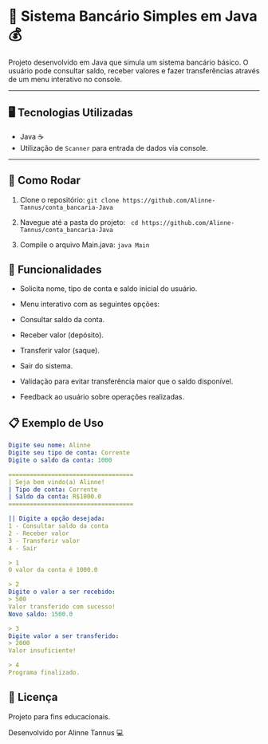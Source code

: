# 🏦 Sistema Bancário Simples em Java 💰

Projeto desenvolvido em Java que simula um sistema bancário básico. O usuário pode consultar saldo, receber valores e fazer transferências através de um menu interativo no console.

---

## 🖥 Tecnologias Utilizadas

- Java ☕  
- Utilização de `Scanner` para entrada de dados via console.

---

## 🚀 Como Rodar

1. Clone o repositório:
   ``` git clone https://github.com/Alinne-Tannus/conta_bancaria-Java ```

2.  Navegue até a pasta do projeto:
    ``` cd https://github.com/Alinne-Tannus/conta_bancaria-Java```

3.  Compile o arquivo Main.java:
   ```java Main```

🎯 Funcionalidades
-------------------

- Solicita nome, tipo de conta e saldo inicial do usuário.

- Menu interativo com as seguintes opções:

- Consultar saldo da conta.

- Receber valor (depósito).

- Transferir valor (saque).

- Sair do sistema.

- Validação para evitar transferência maior que o saldo disponível.

- Feedback ao usuário sobre operações realizadas.

 
 📋 Exemplo de Uso
 ----------------------
 ```yaml
Digite seu nome: Alinne
Digite seu tipo de conta: Corrente
Digite o saldo da conta: 1000

===================================
| Seja bem vindo(a) Alinne!
| Tipo de conta: Corrente
| Saldo da conta: R$1000.0
===================================

|| Digite a opção desejada:
 1 - Consultar saldo da conta
 2 - Receber valor
 3 - Transferir valor
 4 - Sair

> 1
O valor da conta é 1000.0

> 2
Digite o valor a ser recebido:
> 500
Valor transferido com sucesso!
Novo saldo: 1500.0

> 3
Digite valor a ser transferido:
> 2000
Valor insuficiente!

> 4
Programa finalizado.

```

📄 Licença
----------------

Projeto para fins educacionais.

Desenvolvido por Alinne Tannus 💻
